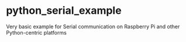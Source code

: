 # python_serial_example
Very basic example for Serial communication on Raspberry Pi and other Python-centric platforms
